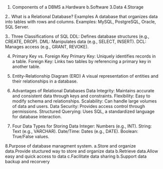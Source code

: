 1. Components of a DBMS
   a.Hardware
   b.Software
   3.Data
   4.Storage

2.. What is a Relational Database? Examples
A database that organizes data into tables with rows and columns.
Examples: MySQL, PostgreSQL, Oracle, SQL Server.

3.. Three Classifications of SQL
DDL: Defines database structures (e.g., CREATE, DROP).
DML: Manipulates data (e.g., SELECT, INSERT).
DCL: Manages access (e.g., GRANT, REVOKE).

4. Primary Key vs. Foreign Key
Primary Key: Uniquely identifies records in a table.
Foreign Key: Links two tables by referencing a primary key in another table.

5. Entity-Relationship Diagram (ERD)
A visual representation of entities and their relationships in a database.

6. Advantages of Relational Databases
Data Integrity: Maintains accurate and consistent data through keys and constraints.
Flexibility: Easy to modify schema and relationships.
Scalability: Can handle large volumes of data and users.
Data Security: Provides access control through permissions.
Structured Querying: Uses SQL, a standardized language for database interaction.

7. Four Data Types for Storing Data
Integer: Numbers (e.g., INT).
String: Text (e.g., VARCHAR).
Date/Time: Dates (e.g., DATE).
Boolean: True/False values.

8.Purpose of database managment system.
 a.Store and organize data.Provide stuctured way to store and organize data
 b.Retrieve data.Allow easy and quick access to data
 c.Facilitate data sharing 
 b.Support data backup and recorvery
